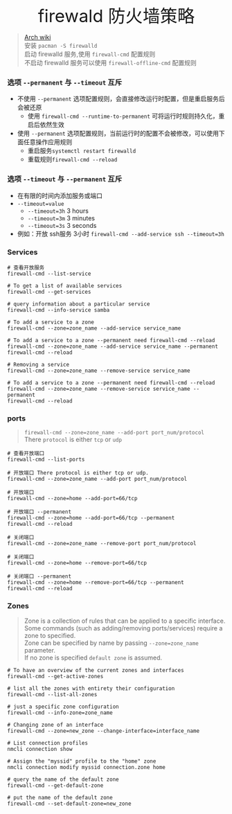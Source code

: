<div style="text-align: center;font-size: 40px;">firewald 防火墙策略</div>

> [Arch wiki](https://wiki.archlinux.org/title/Firewalld) \
> 安装 `pacman -S firewalld` \
> 启动 firewalld 服务,使用 `firewall-cmd` 配置规则 \
> 不启动 firewalld 服务可以使用 `firewall-offline-cmd` 配置规则
>

### 选项 `--permanent` 与 `--timeout` 互斥

- 不使用 `--permanent` 选项配置规则，会直接修改运行时配置，但是重启服务后会被还原
    - 使用 `firewall-cmd --runtime-to-permanent` 可将运行时规则持久化，重启后依然生效
- 使用 `--permanent` 选项配置规则，当前运行时的配置不会被修改，可以使用下面任意操作应用规则
    - 重启服务`systemctl restart firewalld`
    - 重载规则`firewall-cmd --reload`

### 选项 `--timeout` 与 `--permanent` 互斥

- 在有限的时间内添加服务或端口
- `--timeout=value` 
    - `--timeout=3h` 3 hours
    - `--timeout=3m` 3 minutes
    - `--timeout=3s` 3 seconds
- 例如：开放 ssh服务 3小时 `firewall-cmd --add-service ssh --timeout=3h`


### Services

```shell
# 查看开放服务
firewall-cmd --list-service

# To get a list of available services
firewall-cmd --get-services

# query information about a particular service
firewall-cmd --info-service samba

# To add a service to a zone
firewall-cmd --zone=zone_name --add-service service_name

# To add a service to a zone --permanent need firewall-cmd --reload
firewall-cmd --zone=zone_name --add-service service_name --permanent
firewall-cmd --reload

# Removing a service
firewall-cmd --zone=zone_name --remove-service service_name

# To add a service to a zone --permanent need firewall-cmd --reload
firewall-cmd --zone=zone_name --remove-service service_name --permanent
firewall-cmd --reload
```

### ports

> `firewall-cmd --zone=zone_name --add-port port_num/protocol` \
> There `protocol` is either `tcp` or `udp`

```shell
# 查看开放端口
firewall-cmd --list-ports

# 开放端口 There protocol is either tcp or udp.
firewall-cmd --zone=zone_name --add-port port_num/protocol

# 开放端口
firewall-cmd --zone=home --add-port=66/tcp

# 开放端口 --permanent
firewall-cmd --zone=home --add-port=66/tcp --permanent
firewall-cmd --reload

# 关闭端口
firewall-cmd --zone=zone_name --remove-port port_num/protocol

# 关闭端口
firewall-cmd --zone=home --remove-port=66/tcp

# 关闭端口 --permanent
firewall-cmd --zone=home --remove-port=66/tcp --permanent
firewall-cmd --reload

```

### Zones

> Zone is a collection of rules that can be applied to a specific interface.\
> Some commands (such as adding/removing ports/services) require a zone to specified. \
> Zone can be specified by name by passing `--zone=zone_name` parameter. \
> If no zone is specified `default zone` is assumed.


```shell
# To have an overview of the current zones and interfaces
firewall-cmd --get-active-zones

# list all the zones with entirety their configuration
firewall-cmd --list-all-zones

# just a specific zone configuration
firewall-cmd --info-zone=zone_name

# Changing zone of an interface
firewall-cmd --zone=new_zone --change-interface=interface_name

# List connection profiles
nmcli connection show

# Assign the "myssid" profile to the "home" zone
nmcli connection modify myssid connection.zone home

# query the name of the default zone
firewall-cmd --get-default-zone

# put the name of the default zone
firewall-cmd --set-default-zone=new_zone
```